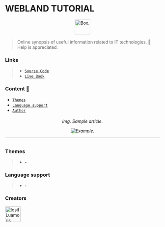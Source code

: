 # WEBLAND TUTORIAL

<p align="center">
	<img width="50" src="https://cutt.ly/Jc9BZ0O" alt="Box.">
</p>

> Online synopsis of useful information related to IT technologies.
>  &#128215; Help is appreciated.

### Links

> * [`Sourse Code`][sourse-code]
> * [`Live Book`][live-book]


### Content &#128640;

* [`Themes`](#Themes)
* [`Language support`](#language-support)
* [`Author`](#author)


<p align="center">
	<h6 align="center">Img. Sample article.</з>
	<p></p>
	<img src="https://cutt.ly/Cc98iww" alt="Example.">
</p>


[sourse-code]: https://github.com/luamoris/tutorial
[live-book]: https://luamoris.github.io/tutorial/


---


### Themes

> * __`-`__


### Language support
> * __`-`__


### Creators

<p align="left">
	<a href="https://github.com/luamoris">
		<img width="50" src="https://cutt.ly/mc9ZDPN" alt="Iosif Luamoris"/>
	</a>
</p>


[box.svg]: https://cutt.ly/Jc9BZ0O
[icon.ico]: https://cutt.ly/ec9B6Xt
[example.png]: https://cutt.ly/Cc98iww
[iosif]: https://cutt.ly/mc9ZDPN

